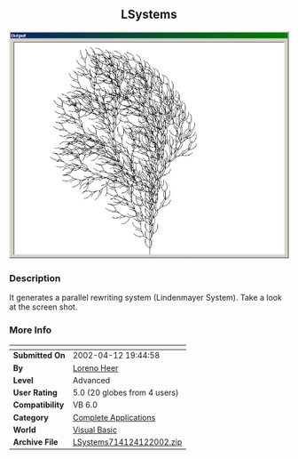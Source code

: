 ﻿<div align="center">

## LSystems

<img src="PIC20024121356176355.jpg">
</div>

### Description

It generates a parallel rewriting system (Lindenmayer System). Take a look at the screen shot.
 
### More Info
 


<span>             |<span>
---                |---
**Submitted On**   |2002-04-12 19:44:58
**By**             |[Loreno Heer](https://github.com/Planet-Source-Code/PSCIndex/blob/master/ByAuthor/loreno-heer.md)
**Level**          |Advanced
**User Rating**    |5.0 (20 globes from 4 users)
**Compatibility**  |VB 6\.0
**Category**       |[Complete Applications](https://github.com/Planet-Source-Code/PSCIndex/blob/master/ByCategory/complete-applications__1-27.md)
**World**          |[Visual Basic](https://github.com/Planet-Source-Code/PSCIndex/blob/master/ByWorld/visual-basic.md)
**Archive File**   |[LSystems714124122002\.zip](https://github.com/Planet-Source-Code/loreno-heer-lsystems__1-33740/archive/master.zip)








